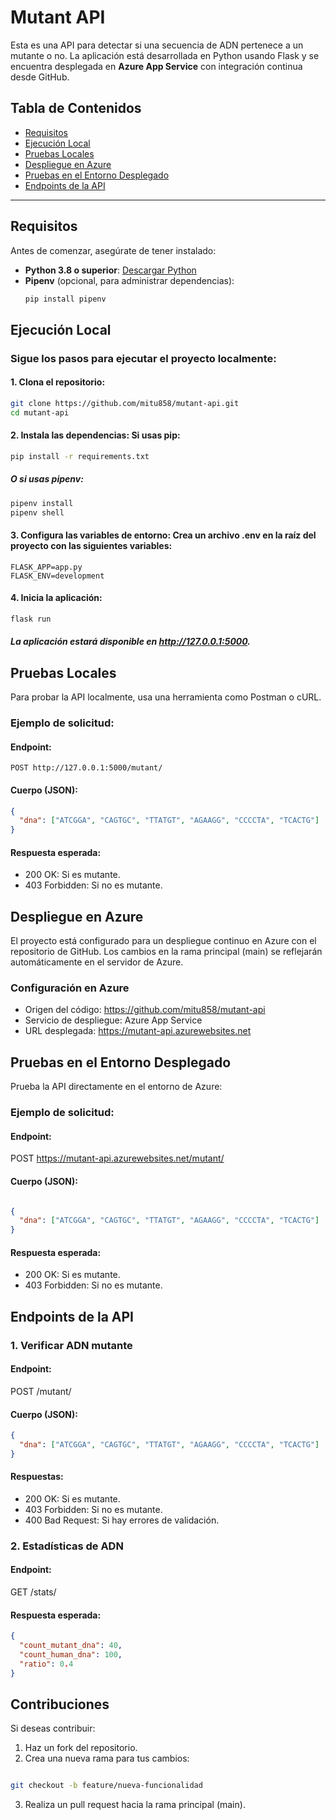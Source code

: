 # Mutant API

Esta es una API para detectar si una secuencia de ADN pertenece a un mutante o no. La aplicación está desarrollada en Python usando Flask y se encuentra desplegada en **Azure App Service** con integración continua desde GitHub.

## Tabla de Contenidos
- [Requisitos](#requisitos)
- [Ejecución Local](#ejecución-local)
- [Pruebas Locales](#pruebas-locales)
- [Despliegue en Azure](#despliegue-en-azure)
- [Pruebas en el Entorno Desplegado](#pruebas-en-el-entorno-desplegado)
- [Endpoints de la API](#endpoints-de-la-api)

---

## Requisitos

Antes de comenzar, asegúrate de tener instalado:
- **Python 3.8 o superior**: [Descargar Python](https://www.python.org/downloads/)
- **Pipenv** (opcional, para administrar dependencias): 
  ```bash
  pip install pipenv
  ```
## Ejecución Local
### Sigue los pasos para ejecutar el proyecto localmente:

#### 1. Clona el repositorio:

```bash
git clone https://github.com/mitu858/mutant-api.git
cd mutant-api
```
#### 2. Instala las dependencias: Si usas pip:

```bash
pip install -r requirements.txt
```
##### O si usas pipenv:

```bash
pipenv install
pipenv shell
```
#### 3. Configura las variables de entorno: Crea un archivo .env en la raíz del proyecto con las siguientes variables:

```env
FLASK_APP=app.py
FLASK_ENV=development
```
#### 4. Inicia la aplicación:

```bash
flask run
```
##### La aplicación estará disponible en http://127.0.0.1:5000.

## Pruebas Locales
Para probar la API localmente, usa una herramienta como Postman o cURL.

### Ejemplo de solicitud:
 #### Endpoint:
```HTTP
POST http://127.0.0.1:5000/mutant/
```
#### Cuerpo (JSON):
```json
{
  "dna": ["ATCGGA", "CAGTGC", "TTATGT", "AGAAGG", "CCCCTA", "TCACTG"]
}
```
#### Respuesta esperada:
- 200 OK: Si es mutante.
- 403 Forbidden: Si no es mutante.

## Despliegue en Azure
El proyecto está configurado para un despliegue continuo en Azure con el repositorio de GitHub. Los cambios en la rama principal (main) se reflejarán automáticamente en el servidor de Azure.

### Configuración en Azure
- Origen del código: https://github.com/mitu858/mutant-api
- Servicio de despliegue: Azure App Service
- URL desplegada: https://mutant-api.azurewebsites.net

## Pruebas en el Entorno Desplegado
 Prueba la API directamente en el entorno de Azure:

### Ejemplo de solicitud:
#### Endpoint:
POST https://mutant-api.azurewebsites.net/mutant/

#### Cuerpo (JSON):

```json

{
  "dna": ["ATCGGA", "CAGTGC", "TTATGT", "AGAAGG", "CCCCTA", "TCACTG"]
}
```
#### Respuesta esperada:

- 200 OK: Si es mutante.
- 403 Forbidden: Si no es mutante.
## Endpoints de la API
### 1. Verificar ADN mutante
#### Endpoint:
POST /mutant/

#### Cuerpo (JSON):

```json
{
  "dna": ["ATCGGA", "CAGTGC", "TTATGT", "AGAAGG", "CCCCTA", "TCACTG"]
}
```
#### Respuestas:

- 200 OK: Si es mutante.
- 403 Forbidden: Si no es mutante.
- 400 Bad Request: Si hay errores de validación.
### 2. Estadísticas de ADN
#### Endpoint:
GET /stats/
#### Respuesta esperada:

```json
{
  "count_mutant_dna": 40,
  "count_human_dna": 100,
  "ratio": 0.4
}
```
## Contribuciones
Si deseas contribuir:

1. Haz un fork del repositorio.
2. Crea una nueva rama para tus cambios:
```bash

git checkout -b feature/nueva-funcionalidad
```
3. Realiza un pull request hacia la rama principal (main).
